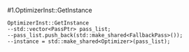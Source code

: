 #1.OptimizerInst::GetInstance


```
OptimizerInst::GetInstance
--std::vector<PassPtr> pass_list;
--pass_list.push_back(std::make_shared<FallbackPass>());
--instance = std::make_shared<Optimizer>(pass_list);
```